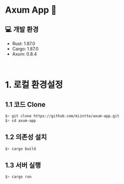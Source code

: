 # Axum App 🦀

## 💻 개발 환경

- Rust: 1.87.0
- Cargo: 1.87.0
- Axum: 0.8.4

<br>

# 1. 로컬 환경설정

## 1.1 코드 Clone

```sh
$> git clone https://github.com/miintto/axum-app.git
$> cd axum-app
```

## 1.2 의존성 설치

```sh
$> cargo build
```

## 1.3 서버 실행

```sh
$> cargo run
```
